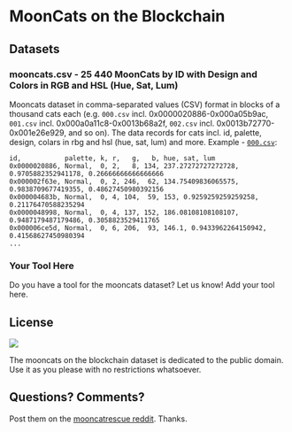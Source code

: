 # MoonCats on the Blockchain


## Datasets

### mooncats.csv  -  25 440 MoonCats by ID with Design and Colors in RGB and HSL (Hue, Sat, Lum)

Mooncats dataset in comma-separated values (CSV) format
in blocks of a thousand cats each
(e.g.
`000.csv` incl. 0x0000020886-0x000a05b9ac,
`001.csv` incl. 0x000a0a11c8-0x0013b68a2f,
`002.csv` incl. 0x0013b72770-0x001e26e929,
and so on).
The data records for cats
incl. id, palette, design, colars in rbg and hsl (hue, sat, lum)
and more.
Example - [`000.csv`](000.csv):


```
id,           palette, k, r,   g,   b, hue, sat, lum
0x0000020886, Normal,  0, 2,   8, 134, 237.27272727272728, 0.9705882352941178, 0.26666666666666666
0x000002f63e, Normal,  0, 2, 246,  62, 134.75409836065575, 0.9838709677419355, 0.48627450980392156
0x000004683b, Normal,  0, 4, 104,  59, 153, 0.9259259259259258, 0.21176470588235294
0x0000048998, Normal,  0, 4, 137, 152, 186.08108108108107, 0.9487179487179486, 0.3058823529411765
0x000006ce5d, Normal,  0, 6, 206,  93, 146.1, 0.9433962264150942, 0.41568627450980394
...
```



### Your Tool Here

Do you have a tool for the mooncats dataset? Let us know! Add your tool here.





## License

![](https://publicdomainworks.github.io/buttons/zero88x31.png)

The mooncats on the blockchain dataset
is dedicated to the public domain.
Use it as you please with no restrictions whatsoever.



## Questions? Comments?

Post them on the [mooncatrescue reddit](https://www.reddit.com/r/mooncatrescue). Thanks.
